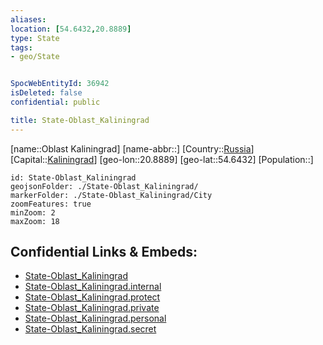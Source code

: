 ```yaml
---
aliases: 
location: [54.6432,20.8889]
type: State
tags:
- geo/State


SpocWebEntityId: 36942
isDeleted: false
confidential: public

title: State-Oblast_Kaliningrad
---
```

[name::Oblast Kaliningrad]
[name-abbr::]
[Country::[Russia](geo/Continent/Europe/Russia.md)]
[Capital::[Kaliningrad](geo/Continent/Europe/Russia/City/Kaliningrad.md)]
[geo-lon::20.8889]
[geo-lat::54.6432]
[Population::]



```leaflet
id: State-Oblast_Kaliningrad
geojsonFolder: ./State-Oblast_Kaliningrad/
markerFolder: ./State-Oblast_Kaliningrad/City
zoomFeatures: true 
minZoom: 2 
maxZoom: 18
```


## Confidential Links & Embeds: 
- [State-Oblast_Kaliningrad](../../../../../../_public/geo/Continent/Europe/Russia/State/State-Oblast_Kaliningrad.md) 
- [State-Oblast_Kaliningrad.internal](../../../../../../_internal/geo/Continent/Europe/Russia/State/State-Oblast_Kaliningrad.internal.md) 
- [State-Oblast_Kaliningrad.protect](../../../../../../_protect/geo/Continent/Europe/Russia/State/State-Oblast_Kaliningrad.protect.md) 
- [State-Oblast_Kaliningrad.private](../../../../../../_private/geo/Continent/Europe/Russia/State/State-Oblast_Kaliningrad.private.md) 
- [State-Oblast_Kaliningrad.personal](../../../../../../_personal/geo/Continent/Europe/Russia/State/State-Oblast_Kaliningrad.personal.md) 
- [State-Oblast_Kaliningrad.secret](../../../../../../_secret/geo/Continent/Europe/Russia/State/State-Oblast_Kaliningrad.secret.md) 

